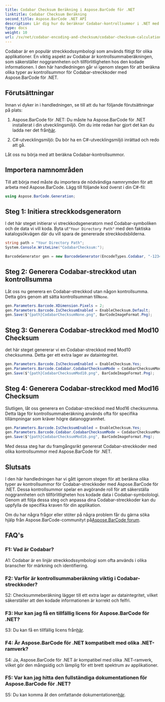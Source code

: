 ```yaml
---
title: Codabar Checksum Beräkning i Aspose.BarCode för .NET
linktitle: Codabar Checksum Beräkning
second_title: Aspose.BarCode .NET API
description: Lär dig hur du beräknar Codabar-kontrollsummor i .NET med Aspose.BarCode. Förbättra datanoggrannheten i Codabar-streckkoder. Få steg-för-steg-vägledning.
type: docs
weight: 10
url: /sv/net/codabar-encoding-and-checksum/codabar-checksum-calculation/
---
```

Codabar är en populär streckkodssymbologi som används flitigt för olika applikationer. En viktig aspekt av Codabar är kontrollsummaberäkningen, som säkerställer noggrannheten och tillförlitligheten hos den kodade informationen. I den här handledningen går vi igenom stegen för att beräkna olika typer av kontrollsummor för Codabar-streckkoder med Aspose.BarCode för .NET.

## Förutsättningar

Innan vi dyker in i handledningen, se till att du har följande förutsättningar på plats:

1. Aspose.BarCode för .NET: Du måste ha Aspose.BarCode för .NET installerat i din utvecklingsmiljö. Om du inte redan har gjort det kan du ladda ner det från[här](https://releases.aspose.com/barcode/net/).

2. C#-utvecklingsmiljö: Du bör ha en C#-utvecklingsmiljö inrättad och redo att gå.

Låt oss nu börja med att beräkna Codabar-kontrollsummor.

## Importera namnområden

Till att börja med måste du importera de nödvändiga namnrymden för att arbeta med Aspose.BarCode. Lägg till följande kod överst i din C#-fil:

```csharp
using Aspose.BarCode.Generation;
```

## Steg 1: Initiera streckkodsgeneratorn

 I det här steget initierar vi streckkodsgeneratorn med Codabar-symboliken och de data vi vill koda. Byta ut`"Your Directory Path"` med den faktiska katalogsökvägen där du vill spara de genererade streckkodsbilderna.

```csharp
string path = "Your Directory Path";
System.Console.WriteLine("CodabarChecksum:");

BarcodeGenerator gen = new BarcodeGenerator(EncodeTypes.Codabar, "-12345-");
```

## Steg 2: Generera Codabar-streckkod utan kontrollsumma

 Låt oss nu generera en Codabar-streckkod utan någon kontrollsumma. Detta görs genom att sätta kontrollsumman till`None`.

```csharp
gen.Parameters.Barcode.XDimension.Pixels = 2;
gen.Parameters.Barcode.IsChecksumEnabled = EnableChecksum.Default;
gen.Save($"{path}CodabarChecksumNone.png", BarCodeImageFormat.Png);
```

## Steg 3: Generera Codabar-streckkod med Mod10 Checksum

det här steget genererar vi en Codabar-streckkod med Mod10 checksumma. Detta ger ett extra lager av dataintegritet. 

```csharp
gen.Parameters.Barcode.IsChecksumEnabled = EnableChecksum.Yes;
gen.Parameters.Barcode.Codabar.CodabarChecksumMode = CodabarChecksumMode.Mod10;
gen.Save($"{path}CodabarChecksumMod10.png", BarCodeImageFormat.Png);
```

## Steg 4: Generera Codabar-streckkod med Mod16 Checksum

Slutligen, låt oss generera en Codabar-streckkod med Mod16 checksumma. Detta läge för kontrollsummaberäkning används ofta för specifika tillämpningar som kräver högre datanoggrannhet.

```csharp
gen.Parameters.Barcode.IsChecksumEnabled = EnableChecksum.Yes;
gen.Parameters.Barcode.Codabar.CodabarChecksumMode = CodabarChecksumMode.Mod16;
gen.Save($"{path}CodabarChecksumMod16.png", BarCodeImageFormat.Png);
```

Med dessa steg har du framgångsrikt genererat Codabar-streckkoder med olika kontrollsummor med Aspose.BarCode för .NET.

## Slutsats

I den här handledningen har vi gått igenom stegen för att beräkna olika typer av kontrollsummor för Codabar-streckkoder med Aspose.BarCode för .NET. Dessa kontrollsummor spelar en avgörande roll för att säkerställa noggrannheten och tillförlitligheten hos kodade data i Codabar-symbolologi. Genom att följa dessa steg och anpassa dina Codabar-streckkoder kan du uppfylla de specifika kraven för din applikation.

 Om du har några frågor eller stöter på några problem får du gärna söka hjälp från Aspose.BarCode-communityt på[Aspose.BarCode forum](https://forum.aspose.com/c/barcode/13).

## FAQ's

### F1: Vad är Codabar?

A1: Codabar är en linjär streckkodssymbologi som ofta används i olika branscher för märkning och identifiering.

### F2: Varför är kontrollsummaberäkning viktig i Codabar-streckkoder?

S2: Checksummeberäkning lägger till ett extra lager av dataintegritet, vilket säkerställer att den kodade informationen är korrekt och felfri.

### F3: Hur kan jag få en tillfällig licens för Aspose.BarCode för .NET?

 S3: Du kan få en tillfällig licens från[här](https://purchase.aspose.com/temporary-license/).

### F4: Är Aspose.BarCode för .NET kompatibelt med olika .NET-ramverk?

S4: Ja, Aspose.BarCode för .NET är kompatibel med olika .NET-ramverk, vilket gör den mångsidig och lämplig för ett brett spektrum av applikationer.

### F5: Var kan jag hitta den fullständiga dokumentationen för Aspose.BarCode för .NET?

 S5: Du kan komma åt den omfattande dokumentationen[här](https://reference.aspose.com/barcode/net/).